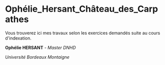 # Ophélie_Hersant_Château_des_Carpathes
Vous trouverez ici mes travaux selon les exercices demandés suite au cours d'indexation.

**Ophélie HERSANT** - *Master DNHD*

*Université Bordeaux Montaigne*
